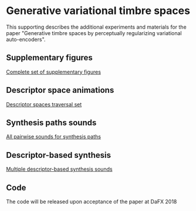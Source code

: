 # Generative variational timbre spaces

This supporting describes the additional experiments and materials for the paper "Generative timbre spaces by perceptually regularizing variational auto-encoders".


## Supplementary figures

[Complete set of supplementary figures](figures)

## Descriptor space animations

[Descriptor spaces traversal set](spaces)

## Synthesis paths sounds

[All pairwise sounds for synthesis paths](path-synthesis)

## Descriptor-based synthesis 

[Multiple descriptor-based synthesis sounds](descriptor-synthesis)

## Code

The code will be released upon acceptance of the paper at DaFX 2018

